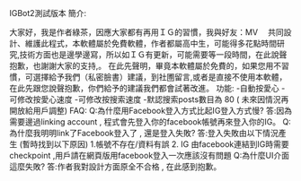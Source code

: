  IGBot2測試版本
簡介: 

大家好，我是作者綠茶，因應大家都有再用ＩＧ的習慣，我與好友：MV　
共同設計、維護此程式，本軟體屬於免費軟體，作者都屬高中生，可能得多花點時間研究,技術方面也是邊學邊寫，所以如ＩＧ有更新，可能需要等一段時間，在此說聲抱歉，也謝謝大家的支持,。
    在此先聲明，畢竟本軟體屬於免費的，如果您用不習慣，可選擇給予我們（私密臉書）建議，到社圑留言,或者是直接不使用本軟體，在此先跟您說聲抱歉，你們給予的建議我們都會試著改進。
 功能:
 -自動按愛心 
 -可修改按愛心速度
 -可修改按搜索速度 
 -默認搜索posts數目為 80 ( 未來因情況再開放給用戶調整) 
 FAQ:
 Q:為什麼用Facebook登入方式比起IG登入方式慢?
 答:因為需要邊過linking account , 程式會先登入你的facebook帳號再來登入你的IG。
 Q:為什麼我明明link了Facebook登入了 , 還是登入失敗? 
 答:登入失敗由以下情況產生 (暫時找到以下原因)
 1.帳號不存在/資料有誤 
 2. IG 由facebook連結到IG時需要checkpoint ,用戶請在網頁版用facebook登入一次應該沒有問題 
 Q:為什麼UI介面這麼失敗? 
答:作者我對設計方面原全不合格 , 在此感到抱歉。

 
